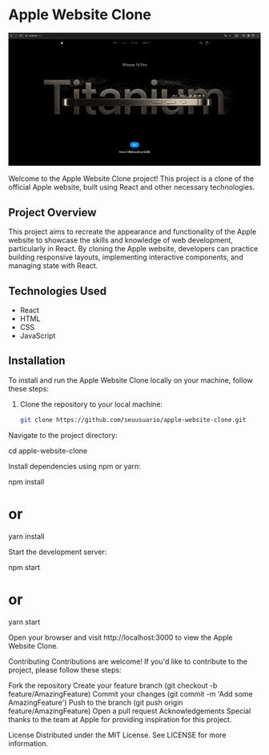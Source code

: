 # Apple Website Clone

![Apple Website Clone](AppleClonePrint.png)

Welcome to the Apple Website Clone project! This project is a clone of the official Apple website, built using React and other necessary technologies.

## Project Overview

This project aims to recreate the appearance and functionality of the Apple website to showcase the skills and knowledge of web development, particularly in React. By cloning the Apple website, developers can practice building responsive layouts, implementing interactive components, and managing state with React.

## Technologies Used

- React
- HTML
- CSS
- JavaScript

## Installation

To install and run the Apple Website Clone locally on your machine, follow these steps:

1. Clone the repository to your local machine:

   ```bash
   git clone https://github.com/seuusuario/apple-website-clone.git

Navigate to the project directory:

cd apple-website-clone

Install dependencies using npm or yarn:

npm install
# or
yarn install

Start the development server:

npm start
# or
yarn start

Open your browser and visit http://localhost:3000 to view the Apple Website Clone.

Contributing
Contributions are welcome! If you'd like to contribute to the project, please follow these steps:

Fork the repository
Create your feature branch (git checkout -b feature/AmazingFeature)
Commit your changes (git commit -m 'Add some AmazingFeature')
Push to the branch (git push origin feature/AmazingFeature)
Open a pull request
Acknowledgements
Special thanks to the team at Apple for providing inspiration for this project.

License
Distributed under the MIT License. See LICENSE for more information.

